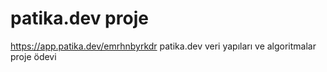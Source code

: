 # patika.dev proje
https://app.patika.dev/emrhnbyrkdr
patika.dev veri yapıları ve algoritmalar proje ödevi
